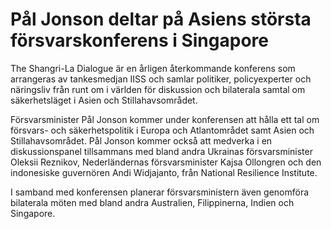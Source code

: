 # Pål Jonson deltar på Asiens största försvarskonferens i Singapore

The Shangri\-La Dialogue är en årligen återkommande konferens som arrangeras av tankesmedjan IISS och samlar politiker, policyexperter och näringsliv från runt om i världen för diskussion och bilaterala samtal om säkerhetsläget i Asien och Stillahavsområdet.

Försvarsminister Pål Jonson kommer under konferensen att hålla ett tal om försvars\- och säkerhetspolitik i Europa och Atlantområdet samt Asien och Stillahavsområdet. Pål Jonson kommer också att medverka i en diskussionspanel tillsammans med bland andra Ukrainas försvarsminister Oleksii Reznikov, Nederländernas försvarsminister Kajsa Ollongren och den indonesiske guvernören Andi Widjajanto, från National Resilience Institute.

I samband med konferensen planerar försvarsministern även genomföra bilaterala möten med bland andra Australien, Filippinerna, Indien och Singapore.
